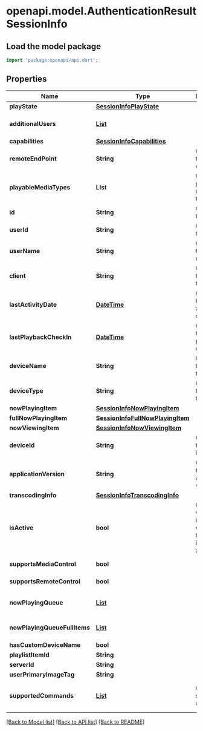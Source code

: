 # openapi.model.AuthenticationResultSessionInfo

## Load the model package
```dart
import 'package:openapi/api.dart';
```

## Properties
Name | Type | Description | Notes
------------ | ------------- | ------------- | -------------
**playState** | [**SessionInfoPlayState**](SessionInfoPlayState.md) |  | [optional] 
**additionalUsers** | [**List<SessionUserInfo>**](SessionUserInfo.md) |  | [optional] [default to const []]
**capabilities** | [**SessionInfoCapabilities**](SessionInfoCapabilities.md) |  | [optional] 
**remoteEndPoint** | **String** | Gets or sets the remote end point. | [optional] 
**playableMediaTypes** | **List<String>** | Gets the playable media types. | [optional] [readonly] [default to const []]
**id** | **String** | Gets or sets the id. | [optional] 
**userId** | **String** | Gets or sets the user id. | [optional] 
**userName** | **String** | Gets or sets the username. | [optional] 
**client** | **String** | Gets or sets the type of the client. | [optional] 
**lastActivityDate** | [**DateTime**](DateTime.md) | Gets or sets the last activity date. | [optional] 
**lastPlaybackCheckIn** | [**DateTime**](DateTime.md) | Gets or sets the last playback check in. | [optional] 
**deviceName** | **String** | Gets or sets the name of the device. | [optional] 
**deviceType** | **String** | Gets or sets the type of the device. | [optional] 
**nowPlayingItem** | [**SessionInfoNowPlayingItem**](SessionInfoNowPlayingItem.md) |  | [optional] 
**fullNowPlayingItem** | [**SessionInfoFullNowPlayingItem**](SessionInfoFullNowPlayingItem.md) |  | [optional] 
**nowViewingItem** | [**SessionInfoNowViewingItem**](SessionInfoNowViewingItem.md) |  | [optional] 
**deviceId** | **String** | Gets or sets the device id. | [optional] 
**applicationVersion** | **String** | Gets or sets the application version. | [optional] 
**transcodingInfo** | [**SessionInfoTranscodingInfo**](SessionInfoTranscodingInfo.md) |  | [optional] 
**isActive** | **bool** | Gets a value indicating whether this instance is active. | [optional] [readonly] 
**supportsMediaControl** | **bool** |  | [optional] [readonly] 
**supportsRemoteControl** | **bool** |  | [optional] [readonly] 
**nowPlayingQueue** | [**List<QueueItem>**](QueueItem.md) |  | [optional] [default to const []]
**nowPlayingQueueFullItems** | [**List<BaseItemDto>**](BaseItemDto.md) |  | [optional] [default to const []]
**hasCustomDeviceName** | **bool** |  | [optional] 
**playlistItemId** | **String** |  | [optional] 
**serverId** | **String** |  | [optional] 
**userPrimaryImageTag** | **String** |  | [optional] 
**supportedCommands** | [**List<GeneralCommandType>**](GeneralCommandType.md) | Gets the supported commands. | [optional] [readonly] [default to const []]

[[Back to Model list]](../README.md#documentation-for-models) [[Back to API list]](../README.md#documentation-for-api-endpoints) [[Back to README]](../README.md)


